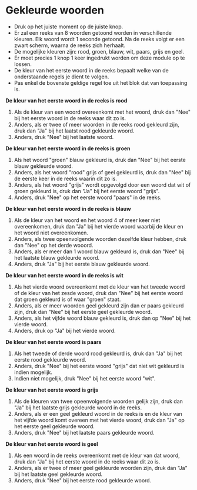 # Gekleurde woorden

- Druk op het juiste moment op de juiste knop.
- Er zal een reeks van 8 woorden getoond worden in verschillende kleuren. Elk woord wordt 1 seconde getoond. Na de reeks volgt er een zwart scherm, waarna de reeks zich herhaalt.
- De mogelijke kleuren zijn: rood, groen, blauw, wit, paars, grijs en geel.
- Er moet precies 1 knop 1 keer ingedrukt worden om deze module op te lossen.
- De kleur van het eerste woord in de reeks bepaalt
welke van de onderstaande regels je dient te volgen.
- Pas enkel de bovenste geldige regel toe uit het blok dat van toepassing is.

**De kleur van het eerste woord in de reeks is rood**

1. Als de kleur van een woord overeenkomt met het woord, druk dan "Nee" bij het eerste woord in de reeks waar dit zo is.
2. Anders, als er twee of meer woorden in de reeks rood gekleurd zijn, druk dan "Ja" bij het laatst rood gekleurde woord.
3. Anders, druk "Nee" bij het laatste woord.

**De kleur van het eerste woord in de reeks is groen**

1. Als het woord "groen" blauw gekleurd is, druk dan "Nee" bij het eerste blauw gekleurde woord.
2. Anders, als het woord "rood" grijs of geel gekleurd is, druk dan "Nee" bij de eerste keer in de reeks waarin dit zo is.
3. Anders, als het woord "grijs" wordt opgevolgd door een woord dat wit of groen gekleurd is, druk dan "Ja" bij het eerste woord "grijs".
4. Anders, druk "Nee" op het eerste woord "paars" in de reeks.


**De kleur van het eerste woord in de reeks is blauw**

1. Als de kleur van het woord en het woord 4 of meer keer niet overeenkomen, druk dan "Ja" bij het vierde woord waarbij de kleur en het woord niet overeenkomen.
2. Anders, als twee opeenvolgende woorden dezelfde kleur hebben, druk dan "Nee" op het derde wooord.
3. Anders, als er meer dan 1 woord blauw gekleurd is, druk dan "Nee" bij het laatste blauw gekleurde woord.
4. Anders, druk "Ja" bij het eerste blauw gekleurde woord.


**De kleur van het eerste woord in de reeks is wit**

1. Als het vierde woord overeenkomt met de kleur van het tweede woord of de kleur van het zesde woord, druk dan "Nee" bij het eerste woord dat groen gekleurd is of waar "groen" staat.
2. Anders, als er meer woorden geel gekleurd zijn dan er paars gekleurd zijn, druk dan "Nee" bij het eerste geel gekleurde woord.
3. Anders, als het vijfde woord blauw gekleurd is, druk dan op "Nee" bij het vierde woord.
4. Anders, druk op "Ja" bij het vierde woord.


**De kleur van het eerste woord is paars** 

1. Als het tweede of derde woord rood gekleurd is, druk dan "Ja" bij het eerste rood gekleurde woord.
2. Anders, druk "Nee" bij het eerste woord "grijs" dat niet wit gekleurd is indien mogelijk.
3. Indien niet mogelijk, druk "Nee" bij het eerste woord "wit".

**De kleur van het eerste woord is grijs**

1. Als de kleuren van twee opeenvolgende woorden gelijk zijn, druk dan "Ja" bij het laatste grijs gekleurde woord in de reeks.
2. Anders, als er een geel gekleurd woord in de reeks is en de kleur van het vijfde woord komt overeen met het vierde woord, druk dan "Ja" op het eerste geel gekleurde woord.
3. Anders, druk "Nee" bij het laatste paars gekleurde woord.


**De kleur van het eerste woord is geel** 

1. Als een woord in de reeks overeenkomt met de kleur van dat woord, druk dan "Ja" bij het eerste woord in de reeks waar dit zo is.
2. Anders, als er twee of meer geel gekleurde woorden zijn, druk dan "Ja" bij het laatste geel gekleurde woord.
3. Anders, druk "Nee" bij het eerste rood gekleurde woord.
